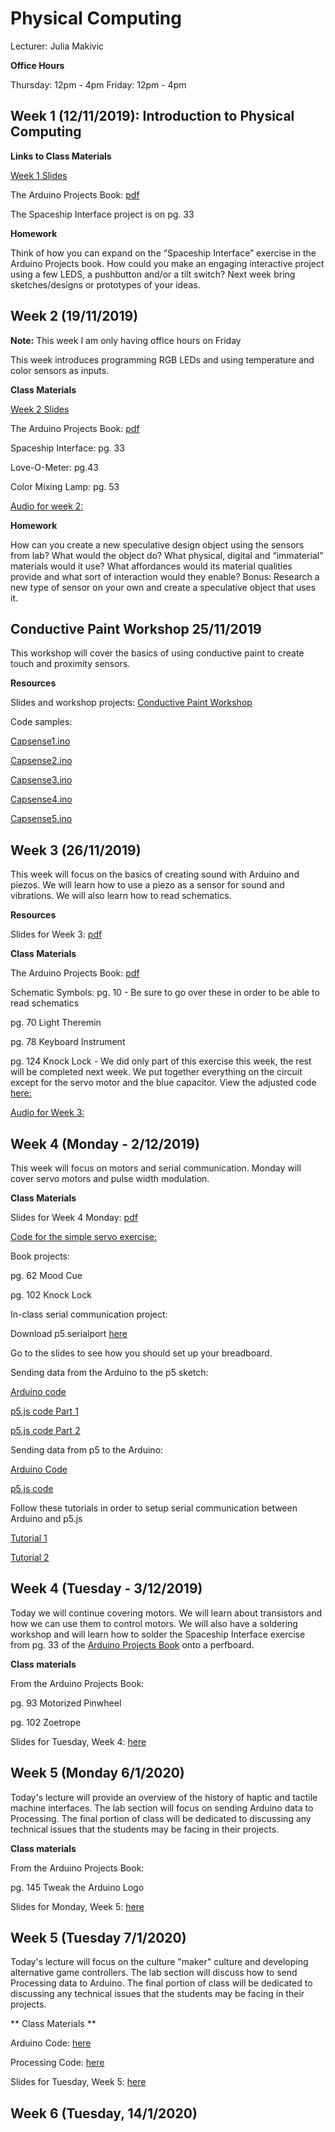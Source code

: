 Physical Computing
==================

Lecturer: Julia Makivic

**Office Hours**

Thursday: 12pm - 4pm
Friday: 12pm - 4pm


## Week 1 (12/11/2019): Introduction to Physical Computing

**Links to Class Materials**

[Week 1 Slides](https://github.com/jmakivic/cci-pcomp-fall2019/blob/master/Physical%20Computing.pptx)

The Arduino Projects Book: [pdf](https://bastiaanvanhengel.files.wordpress.com/2016/06/arduino_projects_book.pdf)

The Spaceship Interface project is on pg. 33

**Homework**

Think of how you can expand on the “Spaceship Interface” exercise in the Arduino Projects book. How could you make an engaging interactive project using a few LEDS, a pushbutton and/or a tilt switch? Next week bring sketches/designs or prototypes of your ideas.


## Week 2 (19/11/2019)


**Note:** This week I am only having office hours on Friday

This week introduces programming RGB LEDs and using temperature and color sensors as inputs.

**Class Materials**

[Week 2 Slides](https://github.com/jmakivic/cci-pcomp-fall2019/blob/master/Physical%20Computing%20-%20Week%202.pptx)

The Arduino Projects Book: [pdf](https://bastiaanvanhengel.files.wordpress.com/2016/06/arduino_projects_book.pdf)

Spaceship Interface: pg. 33


Love-O-Meter: pg.43


Color Mixing Lamp: pg. 53


[Audio for week 2: ](https://drive.google.com/open?id=12UVyf24q05a3jatpUSf9OHX66ckoL6tt)

**Homework**

How can you create a new speculative design object using the sensors from lab? What would the object do? What physical, digital and “immaterial” materials would it use? What affordances would its material qualities provide and what sort of interaction would they enable?
Bonus: Research a new type of sensor on your own and create a speculative object that uses it.

## Conductive Paint Workshop 25/11/2019

This workshop will cover the basics of using conductive paint to create touch and proximity sensors. 

**Resources**

Slides and workshop projects: [Conductive Paint Workshop](https://github.com/jmakivic/cci-pcomp-fall2019/blob/master/Conductive%20Paint%20Workshop.pdf)

Code samples:

[Capsense1.ino](https://github.com/jmakivic/cci-pcomp-fall2019/blob/master/CapSense1.ino)

[Capsense2.ino](https://github.com/jmakivic/cci-pcomp-fall2019/blob/master/CapSense2.ino)

[Capsense3.ino](https://github.com/jmakivic/cci-pcomp-fall2019/blob/master/CapSense3.ino)

[Capsense4.ino](https://github.com/jmakivic/cci-pcomp-fall2019/blob/master/CapSense4.ino)

[Capsense5.ino](https://github.com/jmakivic/cci-pcomp-fall2019/blob/master/CapSense5.ino)


## Week 3 (26/11/2019)

This week will focus on the basics of creating sound with Arduino and piezos. We will learn how to use a piezo as a sensor for sound and vibrations. We will also learn how to read schematics.

**Resources**

Slides for Week 3: [pdf](https://github.com/jmakivic/cci-pcomp-fall2019/blob/master/Physical%20Computing_%20Week%203.pdf)

**Class Materials**

The Arduino Projects Book: [pdf](https://bastiaanvanhengel.files.wordpress.com/2016/06/arduino_projects_book.pdf)

Schematic Symbols: pg. 10 -  Be sure to go over these in order to be able to read schematics

pg. 70 Light Theremin

pg. 78 Keyboard Instrument

pg. 124 Knock Lock - We did only part of this exercise this week, the rest will be completed next week. We put together everything on the circuit except for the servo motor and the blue capacitor. View the adjusted code [here:](https://github.com/jmakivic/cci-pcomp-fall2019/blob/master/knockLock.ino) 

[Audio for Week 3:](https://youtu.be/vvkCVlUcHOo)  

## Week 4 (Monday - 2/12/2019)

This week will focus on motors and serial communication. Monday will cover servo motors and pulse width modulation. 

**Class Materials**

Slides for Week 4 Monday: [pdf](https://github.com/jmakivic/cci-pcomp-fall2019/blob/master/Introduction%20to%20Physical%20Computing_%20Week%204%20(2_12_2019).pdf)

[Code for the simple servo exercise:](https://github.com/jmakivic/cci-pcomp-fall2019/blob/master/servo_motor_test.ino)


Book projects: 

pg. 62 Mood Cue

pg. 102 Knock Lock

In-class serial communication project:

Download p5.serialport [here](https://github.com/p5-serial/p5.serialcontrol/releases/tag/0.1.2)

Go to the slides to see how you should set up your breadboard.

Sending data from the Arduino to the p5 sketch:

[Arduino code](https://github.com/jmakivic/cci-pcomp-fall2019/blob/master/lightserial.ino)

[p5.js code Part 1](https://github.com/jmakivic/cci-pcomp-fall2019/blob/master/serialcontrol.js)

[p5.js code Part 2](https://github.com/jmakivic/cci-pcomp-fall2019/blob/master/serialcontrol_graph.js)

Sending data from p5 to the Arduino:

[Arduino Code](https://github.com/jmakivic/cci-pcomp-fall2019/blob/master/servo_motor_serial.ino)

[p5.js code](https://github.com/jmakivic/cci-pcomp-fall2019/blob/master/serialcontrol_send.js)

Follow these tutorials in order to setup serial communication between Arduino and p5.js

[Tutorial 1](https://itp.nyu.edu/physcomp/labs/labs-serial-communication/lab-serial-input-to-the-p5-js-ide/)

[Tutorial 2](https://medium.com/@yyyyyyyuan/tutorial-serial-communication-with-arduino-and-p5-js-cd39b3ac10ce)

## Week 4 (Tuesday - 3/12/2019)

Today we will continue covering motors. We will learn about transistors and how we can use them to control motors. We will also have a soldering workshop and will learn how to solder the Spaceship Interface exercise from pg. 33 of the [Arduino Projects Book](https://bastiaanvanhengel.files.wordpress.com/2016/06/arduino_projects_book.pdf) onto a perfboard. 

**Class materials**

From the Arduino Projects Book:

pg. 93 Motorized Pinwheel

pg. 102 Zoetrope

Slides for Tuesday, Week 4: [here](https://github.com/jmakivic/cci-pcomp-fall2019/blob/master/Introduction%20to%20Physical%20Computing_%20Week%204%20(3_12_2019).pdf)

## Week 5 (Monday 6/1/2020)

Today's lecture will provide an overview of the history of haptic and tactile machine interfaces. The lab section will focus on sending Arduino data to Processing. The final portion of class will be dedicated to discussing any technical issues that the students may be facing in their projects. 

**Class materials**

From the Arduino Projects Book:

pg. 145 Tweak the Arduino Logo

Slides for Monday, Week 5: [here](https://github.com/jmakivic/cci-pcomp-fall2019/blob/master/Physical-Computing-Week-5-6_1.pdf)

## Week 5 (Tuesday 7/1/2020)

Today's lecture will focus on the culture "maker" culture and developing alternative game controllers. The lab section will discuss how to send Processing data to Arduino. The final portion of class will be dedicated to discussing any technical issues that the students may be facing in their projects. 

** Class Materials **

Arduino Code: [here](https://github.com/jmakivic/cci-pcomp-fall2019/blob/master/Processing_Fade.ino)

Processing Code: [here](https://github.com/jmakivic/cci-pcomp-fall2019/blob/master/Processing_Fade.pde)

Slides for Tuesday, Week 5: [here](https://github.com/jmakivic/cci-pcomp-fall2019/blob/master/Physical-Computing-Week-5-7_1.pdf)

## Week 6 (Tuesday, 14/1/2020)




















